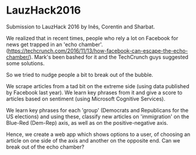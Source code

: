 # LauzHack2016
Submission to LauzHack 2016 by Inês, Corentin and Sharbat.

We realized that in recent times, people who rely a lot on Facebook for news get trapped in an 'echo chamber'. (https://techcrunch.com/2016/11/13/how-facebook-can-escape-the-echo-chamber/). Mark's been bashed for it and the TechCrunch guys suggested some solutions.

So we tried to nudge people a bit to break out of the bubble.

We scrape articles from a tad bit on the extreme side (using data published by Facebook last year). We learn key phrases from it and give a score to articles based on sentiment (using Microsoft Cognitive Services). 

We learn key phrases for each 'group' (Democrats and Republicans for the US elections) and using these, classify new articles on 'immigration' on the Blue-Red (Dem-Rep) axis, as well as on the positive-negative axis.

Hence, we create a web app which shows options to a user, of choosing an article on one side of the axis and another on the opposite end. Can we break out of the echo chamber?

